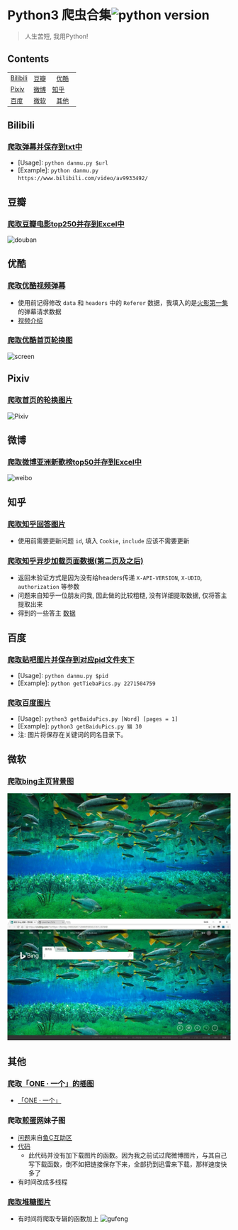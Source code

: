 # Python3 爬虫合集![python version](https://img.shields.io/badge/python-3.5-brightgreen.svg)
> 人生苦短, 我用Python!

## Contents
||||
|-----------------------|---------------:|:------------------:|
|[Bilibili](#bilibili)  |[豆瓣](#豆瓣)   |[优酷](#优酷)       |
|[Pixiv](#pixiv)        |[微博](#微博)   |[知乎](#知乎)       |
|[百度](#百度)          |[微软](#微软)   |[其他](#其他)       |

## Bilibili
### [爬取弹幕并保存到txt中](https://github.com/LewisTian/Python/blob/master/bilibili/danmu.py)
- [Usage]: `python danmu.py $url`
- [Example]: `python danmu.py https://www.bilibili.com/video/av9933492/`

## 豆瓣
### [爬取豆瓣电影top250并存到Excel中](https://github.com/LewisTian/Python/blob/master/douban/MovieTop250.py)
![douban](https://github.com/LewisTian/Crawler/blob/master/douban/movieTop250.png "douban")

## 优酷
### [爬取优酷视频弹幕](https://github.com/LewisTian/Python/blob/master/youku/danmu.py)
- 使用前记得修改 `data` 和 `headers` 中的 `Referer` 数据，我填入的是[火影第一集](http://v.youku.com/v_show/id_XNTQwMTgxMTE2.html)的弹幕请求数据
- [视频介绍](https://www.bilibili.com/video/av13784309/)

### [爬取优酷首页轮换图](https://github.com/LewisTian/Python/blob/master/youku/screen_pics.py)
![screen](https://i.loli.net/2017/11/07/5a0155cebc280.png "screen")

## Pixiv
### [爬取首页的轮换图片](https://github.com/LewisTian/Python/blob/master/pixiv/cover.py)
![Pixiv](https://github.com/LewisTian/Python/blob/master/pixiv/pixiv.png "Pixiv")

## 微博
### [爬取微博亚洲新歌榜top50并存到Excel中](https://github.com/LewisTian/Python/blob/master/weibo/NewSongTop50.py)
![weibo](https://github.com/LewisTian/Python/blob/master/weibo/weibo.png "weibo")

## 知乎
### [爬取知乎回答图片](https://github.com/LewisTian/Python/blob/master/zhihu/image.py)
- 使用前需要更新问题 `id`, 填入 `Cookie`, `include` 应该不需要更新

### [爬取知乎异步加载页面数据(第二页及之后)](https://github.com/LewisTian/Python/blob/master/zhihu/ajax_page.py)
- 返回未验证方式是因为没有给headers传递 `X-API-VERSION`, `X-UDID`, `authorization` 等参数
- 问题来自知乎一位朋友问我, 因此做的比较粗糙, 没有详细提取数据, 仅将答主提取出来
- 得到的一些答主 [数据](https://github.com/LewisTian/Python/blob/master/zhihu/ajax_page.txt)

## 百度
### [爬取贴吧图片并保存到对应pid文件夹下](https://github.com/LewisTian/Python/blob/master/baidu/getTiebaPics.py)
- [Usage]: `python danmu.py $pid`
- [Example]: `python getTiebaPics.py 2271504759`

### [爬取百度图片](https://github.com/LewisTian/Python/blob/master/baidu/getBaiduPics.py)
- [Usage]: `python3 getBaiduPics.py [Word] [pages = 1]`
- [Example]: `python3 getBaiduPics.py 猫 30`
- 注: 图片将保存在关键词的同名目录下。

## 微软
### [爬取bing主页背景图](https://github.com/LewisTian/Python/blob/master/bing/cover.py)
![bing](https://github.com/LewisTian/Python/blob/master/bing/Piraputanga_ZH-CN13303102627_1920x1080.jpg "bing")
![screenshot](https://github.com/LewisTian/Python/blob/master/bing/QQ截图20171130191346.jpg "screenshot")

## 其他
### [爬取「ONE · 一个」的插图](https://github.com/LewisTian/Python/blob/master/one/image.py)
- [「ONE · 一个」](http://www.wufazhuce.com/)

### 爬取[煎蛋网](http://jandan.net/ooxx/)妹子图
- [问题](http://bbs.fishc.com/thread-98098-1-1.html)来自[鱼C互助区](http://bbs.fishc.com/bestanswer.php?mod=huzhu)
- [代码](https://github.com/LewisTian/Python/blob/master/fishC/jandan.py)
    - 此代码并没有加下载图片的函数。因为我之前试过爬微博图片，与其自己写下载函数，倒不如把链接保存下来，全部扔到迅雷来下载，那样速度快多了
- 有时间改成多线程


### [爬取堆糖图片](https://github.com/LewisTian/Python/blob/master/duitang/picture.py)
- 有时间将爬取专辑的函数加上
![gufeng](https://i.loli.net/2017/11/13/5a09631192f59.png)
